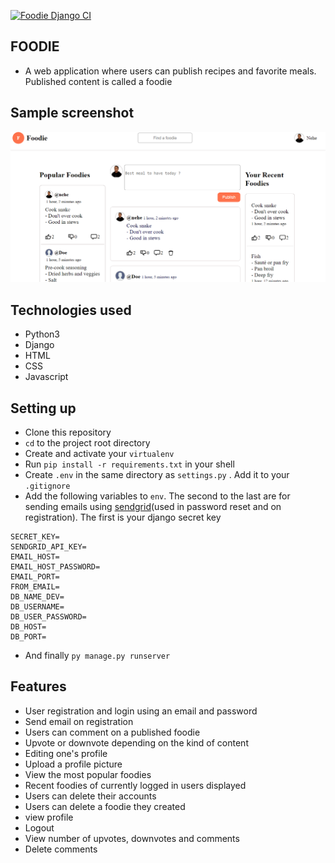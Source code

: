 [![Foodie Django CI](https://github.com/KNehe/foodie/actions/workflows/django.yml/badge.svg)](https://github.com/KNehe/foodie/actions/workflows/django.yml)

## FOODIE

- A web application where users can publish recipes
and favorite meals. Published content is called a foodie

## Sample screenshot

![Sample screenshot](https://github.com/KNehe/foodie/blob/develop/static/images/screenshot2.PNG?raw=true)

## Technologies used

- Python3
- Django
- HTML
- CSS
- Javascript

## Setting up

- Clone this repository
- `cd` to the project root directory
- Create and activate your `virtualenv`
- Run `pip install -r requirements.txt` in your shell
- Create `.env` in the same directory as `settings.py` . Add it to your `.gitignore`
- Add the following variables to `env`. The second to the last are for sending emails using [sendgrid](https://sendgrid.com/)(used in password reset and on registration). 
The first is your django secret key
```
SECRET_KEY=
SENDGRID_API_KEY=
EMAIL_HOST=
EMAIL_HOST_PASSWORD=
EMAIL_PORT=
FROM_EMAIL=
DB_NAME_DEV=
DB_USERNAME=
DB_USER_PASSWORD=
DB_HOST=
DB_PORT=
```
- And finally `py manage.py runserver`

## Features

- User registration and login using an email and password
- Send email on registration
- Users can comment on a published foodie
- Upvote or downvote depending on the kind of content
- Editing one's profile
- Upload a profile picture
- View the most popular foodies
- Recent foodies of currently logged in users displayed
- Users can delete their accounts
- Users can delete a foodie they created
- view profile
- Logout
- View number of upvotes, downvotes and comments
- Delete comments

